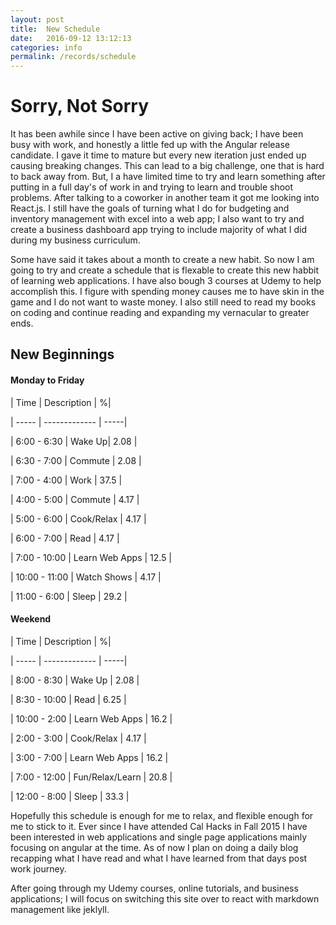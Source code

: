 ```yaml
---
layout: post
title:  New Schedule
date:   2016-09-12 13:12:13
categories: info
permalink: /records/schedule
---
```


# Sorry, Not Sorry

It has been awhile since I have been active on giving back; I have been busy with work, and honestly a little fed up with the Angular release candidate. I gave it time to mature but every new iteration just ended up causing breaking changes. This can lead to a big challenge, one that is hard to back away from. But,  I a have limited time to try and learn something after putting in a full day's of work in and trying to learn and trouble shoot problems. After talking to a coworker in another team it got me looking into React.js. I still have the goals of turning what I do for budgeting and inventory management with excel into a web app; I also want to try and create a business dashboard app trying to include majority of what I did during my business curriculum.

Some have said it takes about a month to create a new habit. So now I am going to try and create a schedule that is flexable to create this new habbit of learning web applications. I have also bough 3 courses at Udemy to help accomplish this. I figure with spending money causes me to have skin in the game and I do not want to waste money. I also still need to read my books on coding and continue reading and expanding my vernacular to greater ends.

## New Beginnings 

#### Monday to Friday
| Time | Description | %|

| ----- | ------------- | -----|

| 6:00 - 6:30 | Wake Up| 2.08 |

| 6:30 - 7:00 | Commute | 2.08 |

| 7:00 - 4:00 | Work | 37.5 |

| 4:00 - 5:00 |  Commute | 4.17 |

| 5:00 - 6:00 | Cook/Relax | 4.17 |

| 6:00 - 7:00 | Read | 4.17 |

| 7:00 - 10:00 | Learn Web Apps | 12.5 |

| 10:00 - 11:00 | Watch Shows | 4.17 |

| 11:00 - 6:00 | Sleep | 29.2 |

#### Weekend
| Time | Description | %|

| ----- | ------------- | -----|


| 8:00 - 8:30 | Wake Up | 2.08 |

| 8:30 - 10:00 | Read | 6.25 |

| 10:00 - 2:00 | Learn Web Apps | 16.2 |

| 2:00 - 3:00 | Cook/Relax | 4.17 |

| 3:00 - 7:00 | Learn Web Apps | 16.2 |

| 7:00 - 12:00 | Fun/Relax/Learn | 20.8 |

| 12:00 - 8:00 | Sleep | 33.3 |


Hopefully this schedule is enough for me to relax, and flexible enough for me to stick to it. Ever since I have attended Cal Hacks in Fall 2015 I have been interested in web applications and single page applications mainly focusing on angular at the time. As of now I plan on doing a daily blog recapping what I have read and what I have learned from that days post work journey.

After going through my Udemy courses, online tutorials, and business applications; I will focus on switching this site over to react with markdown management like jeklyll.
